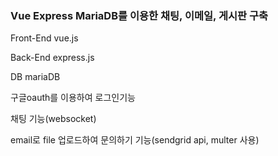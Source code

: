 ### Vue Express MariaDB를 이용한 채팅, 이메일, 게시판 구축
Front-End vue.js

Back-End express.js

DB mariaDB

구글oauth를 이용하여 로그인기능

채팅 기능(websocket)

email로 file 업로드하여 문의하기 기능(sendgrid api, multer 사용)
